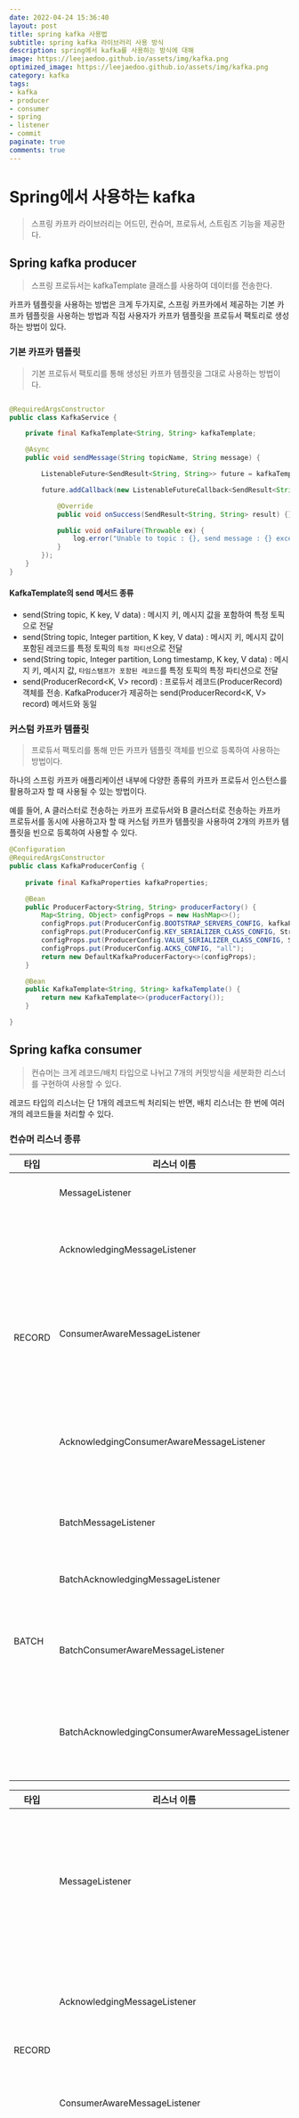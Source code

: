 ```yaml
---
date: 2022-04-24 15:36:40
layout: post
title: spring kafka 사용법
subtitle: spring kafka 라이브러리 사용 방식
description: spring에서 kafka를 사용하는 방식에 대해
image: https://leejaedoo.github.io/assets/img/kafka.png
optimized_image: https://leejaedoo.github.io/assets/img/kafka.png
category: kafka
tags:
- kafka
- producer
- consumer
- spring
- listener
- commit
paginate: true
comments: true
---
```

# Spring에서 사용하는 kafka

> 스프링 카프카 라이브러리는 어드민, 컨슈머, 프로듀서, 스트림즈 기능을 제공한다.

## Spring kafka producer

> 스프링 프로듀서는 kafkaTemplate 클래스를 사용하여 데이터를 전송한다.

카프카 템플릿을 사용하는 방법은 크게 두가지로, 스프링 카프카에서 제공하는 기본 카프카 템플릿을 사용하는 방법과 직접 사용자가 카프카 템플릿을 프로듀서 팩토리로 생성하는 방법이 있다.

### 기본 카프카 템플릿

> 기본 프로듀서 팩토리를 통해 생성된 카프카 템플릿을 그대로 사용하는 방법이다.

```java

@RequiredArgsConstructor
public class KafkaService {

    private final KafkaTemplate<String, String> kafkaTemplate;

    @Async
    public void sendMessage(String topicName, String message) {

        ListenableFuture<SendResult<String, String>> future = kafkaTemplate.send(topicName, message);

        future.addCallback(new ListenableFutureCallback<SendResult<String, String>>() { //  비동기 형태로 브로커로 전송된 메시지의 정상적인 적재 여부를 파악한다.

            @Override
            public void onSuccess(SendResult<String, String> result) {}

            public void onFailure(Throwable ex) {
                log.error("Unable to topic : {}, send message : {} exception : {}", topicName, message, ex.getMessage());
            }
        });
    }
}
```

#### KafkaTemplate의 send 메서드 종류

- send(String topic, K key, V data) : 메시지 키, 메시지 값을 포함하여 특정 토픽으로 전달
- send(String topic, Integer partition, K key, V data) : 메시지 키, 메시지 값이 포함된 레코드를 특정 토픽의 `특정 파티션`으로 전달
- send(String topic, Integer partition, Long timestamp, K key, V data) : 메시지 키, 메시지 값, `타임스탬프가 포함된 레코드`를 특정 토픽의 특정 파티션으로 전달
- send(ProducerRecord<K, V> record) : 프로듀서 레코드(ProducerRecord) 객체를 전송. KafkaProducer가 제공하는 send(ProducerRecord<K, V> record) 메서드와 동일

### 커스텀 카프카 템플릿

> 프로듀서 팩토리를 통해 만든 카프카 템플릿 객체를 빈으로 등록하여 사용하는 방법이다.

하나의 스프링 카프카 애플리케이션 내부에 다양한 종류의 카프카 프로듀서 인스턴스를 활용하고자 할 때 사용될 수 있는 방법이다.

예를 들어, A 클러스터로 전송하는 카프카 프로듀서와 B 클러스터로 전송하는 카프카 프로듀서를 동시에 사용하고자 할 때 커스텀 카프카 템플릿을 사용하여 2개의 카프카 템플릿을 빈으로 등록하여 사용할 수 있다.

```java
@Configuration
@RequiredArgsConstructor
public class KafkaProducerConfig {
    
    private final KafkaProperties kafkaProperties;

    @Bean
    public ProducerFactory<String, String> producerFactory() {
        Map<String, Object> configProps = new HashMap<>();
        configProps.put(ProducerConfig.BOOTSTRAP_SERVERS_CONFIG, kafkaProperties.getBootstrapServers());
        configProps.put(ProducerConfig.KEY_SERIALIZER_CLASS_CONFIG, StringSerializer.class);
        configProps.put(ProducerConfig.VALUE_SERIALIZER_CLASS_CONFIG, StringSerializer.class);
        configProps.put(ProducerConfig.ACKS_CONFIG, "all");
        return new DefaultKafkaProducerFactory<>(configProps);
    }

    @Bean
    public KafkaTemplate<String, String> kafkaTemplate() {
        return new KafkaTemplate<>(producerFactory());
    }

}
```

## Spring kafka consumer

> 컨슈머는 크게 레코드/배치 타입으로 나뉘고 7개의 커밋방식을 세분화한 리스너를 구현하여 사용할 수 있다.

레코드 타입의 리스너는 단 1개의 레코드씩 처리되는 반면, 배치 리스너는 한 번에 여러개의 레코드들을 처리할 수 있다.

### 컨슈머 리스너 종류 

<table>
  <thead>
    <tr>
      <th>타입</th>
      <th>리스너 이름</th>
      <th>특징</th>  
      <th>생성 메서드 파라미터</th>
    </tr>
  </thead>
  <tbody>
    <tr>
      <td rowspan="8">RECORD</td>
      <td rowspan="2">MessageListener</td>
      <td rowspan="2">1개의 레코드씩 처리</td>
      <td>onMessage(ConsumerRecord< K, V > data)</td>
    </tr>
    <tr>
      <td>onMessage(V data)</td>
    </tr>
    <tr>
      <td rowspan="2">AcknowledgingMessageListener</td>
      <td rowspan="2">1개의 레코드씩 처리되면서<br>수동 커밋 방식</td>
      <td>onMessage(ConsumerRecord< K, V > data, Acknowledgment acknowledgment)</td>
    </tr>
    <tr>
      <td>onMessage(V data, Acknowledgment acknowledgment)</td>
    </tr>
    <tr>
      <td rowspan="2">ConsumerAwareMessageListener</td>
      <td rowspan="2">1개의 레코드씩 처리되면서<br>KafkaConsumer 인스턴스에<br> 직접 접근하여<br> 컨트롤할 수 있는 방식</td>
      <td>onMessage(ConsumerRecord< K, V > data, Consumer< K, V > consumer)</td>
    </tr>
    <tr>
      <td>onMessage(V data, Consumer< K, V > consumer)</td>
    </tr>
    <tr>
      <td rowspan="2">AcknowledgingConsumerAwareMessageListener</td>
      <td rowspan="2">1개의 레코드씩 처리되면서<br>수동 커밋 방식이고<br>KafkaConsumer 인스턴스에<br> 직접 접근하여<br> 컨트롤할 수 있는 방식</td>
      <td>onMessage(ConsumerRecord< K, V > data, Acknowledgment acknowledgment, Consumer<?, ?> consumer)</td>
    </tr>
    <tr>
      <td>onMessage(V data, Acknowledgment acknowledgment, Consumer< K, V > consumer)</td>
    </tr>
    <tr>
      <td rowspan="8">BATCH</td>
      <td rowspan="2">BatchMessageListener</td>
      <td rowspan="2">한 번에 여러개의 레코드들을 처리</td>
      <td>onMessage(ConsumerRecords< K, V > data)</td>
    </tr>
    <tr>
      <td>onMessage(List< V > data)</td>
    </tr>
    <tr>
      <td rowspan="2">BatchAcknowledgingMessageListener</td>
      <td rowspan="2">한 번에 여러개의 레코드들을 처리하면서<br>수동 커밋 방식</td>
      <td>onMessage(ConsumerRecords< K, V > data, Acknowledgment acknowledgment)</td>
    </tr>
    <tr>
      <td>onMessage(List< V > data, Acknowledgment acknowledgment)</td>
    </tr>
    <tr>
      <td rowspan="2">BatchConsumerAwareMessageListener</td>
      <td rowspan="2">KafkaConsumer 인스턴스에<br> 직접 접근하여<br> 컨트롤할 수 있는 방식</td>
      <td>onMessage(ConsumerRecords< K, V > data, Consumer< K, V > consumer)</td>
    </tr>
    <tr>
      <td>onMessage(List< V > data, Consumer< K, V > consumer)</td>
    </tr>
    <tr>
      <td rowspan="2">BatchAcknowledgingConsumerAwareMessageListener</td>
      <td rowspan="2">수동 커밋 방식이면서<br>KafkaConsumer 인스턴스에<br> 직접 접근하여<br> 컨트롤할 수 있는 방식</td>
      <td>onMessage(ConsumerRecords< K, V > data, Acknowledgment acknowledgment, Consumer< K, V > consumer)</td>
    </tr>
    <tr>
      <td>onMessage(List< V > data, Acknowledgment acknowledgment, Consumer< K, V > consumer)</td>
    </tr>
  </tbody>
</table>

<table>
  <thead>
    <tr>
      <th>타입</th>
      <th>리스너 이름</th>
      <th>상세 설명</th>
    </tr>
  </thead>
  <tbody>
    <tr>
      <td rowspan="4">RECORD</td>
      <td>MessageListener</td>
      <td>Record 인스턴스 단위로 프로세싱, 오토 커밋 또는<br> 컨슈머 컨테이너의 AckMode를 사용하는 경우</td>
    </tr>
    <tr>
      <td>AcknowledgingMessageListener</td>
      <td>Record 인스턴스 단위로 프로세싱, <br>수동 커밋을 사용하는 경우</td>
    </tr>
    <tr>
      <td>ConsumerAwareMessageListener</td>
      <td>Record 인스턴스 단위로 프로세싱, <br>컨슈머 객체를 활용하고 싶은 경우</td>
    </tr>
    <tr>
      <td>AcknowledgingConsumerAwareMessageListener</td>
      <td>Record 인스턴스 단위로 프로세싱, 수동 커밋을 사용하고 컨슈머 객체를 활용하고 싶은 경우</td>
    </tr>
    <tr>
      <td rowspan="4">BATCH</td>
      <td>BatchMessageListener</td>
      <td>Record 인스턴스 단위로 프로세싱, 오토 커밋 또는<br>컨슈머 컨테이너의 AckMode를 사용하는 경우</td>
    </tr>
    <tr>
      <td>BatchAcknowledgingMessageListener</td>
      <td>Records 인스턴스 단위로 프로세싱, 수동 커밋을 사용하는 경우</td>
    </tr>
    <tr>
      <td>BatchConsumerAwareMessageListener</td>
      <td>>Records 인스턴스 단위로 프로세싱,<br>컨슈머 객체를 활용하고 싶은 경우</td>
    </tr>
    <tr>
      <td>BatchAcknowledgingConsumerAwareMessageListener</td>
      <td>Records 인스턴스 단위로 프로세싱,<br>수동 커밋을 사용하고<br>컨슈머 객체를 활용하고 싶은 경우</td>
    </tr>
  </tbody>
</table>

스프링 카프카에서는 사용자가 활용할 수 있도록 7가지의 커밋 방식을 세분화하여 미리 로직을 구현해두었다. 스프링 카프카에서는 커밋을 `AckMode`라고 부른다.

> 스프링 카프카 컨슈머의 default AckMode는 BATCH이고 컨슈머의 enable.auto.commit 옵션은 false로 저장된다.

#### AcksMode 종류

<table>
  <thead>
    <tr>
      <th>AcksMode</th>
      <th>설명</th>
    </tr>
  </thead>
  <tbody>
    <tr>
      <td>RECORD</td>
      <td>레코드 단위로 프로세싱 이후 커밋</td>
    </tr>
    <tr>
      <td>BATCH</td>
      <td>poll() 메서드로 호출된 레코드가 모두 처리된 이후 커밋</td>
    </tr>
    <tr>
      <td>TIME</td>
      <td>특정 시간 이후에 커밋<br>이 옵션을 사용할 경우에는<br>시간 간격을 선언하는 `AckTime`옵션을 설정해야 한다.</td>
    </tr>
    <tr>
      <td>COUNT</td>
      <td>특정 개수만큼 레코드가 처리된 이후에 커밋<br>이 옵션을 사용할 경우에는 레코드 개수를 선언하는 `AckCount`옵션을 설정해야 한다.</td>
    </tr>
    <tr>
      <td>COUNT_TIME</td>
      <td>TIME, COUNT 옵션 중 맞는 조건이 하나라도 나올 경우 커밋</td>
    </tr>
    <tr>
      <td>MANUAL</td>
      <td>Acknowledgement.acknowledge() 메서드가 호출되면<br>다음번 poll() 때 커밋을 한다.<br>매번 acknowledge() 메서드를 호출하면 BATCH 옵션과 동일하게 동작한다.
      <br>이 옵션을 사용할 경우 AcknowledgingMessageListener 또는 BatchAcknowledgingMessageListener를 리스너로 사용해야 한다.
      </td>
    </tr>
    <tr>
      <td>MANUAL_IMMEDIATE</td>
      <td>Acknowledgement.acknowledge() 메서드를 호출한 즉시 커밋한다.
        <br>이 옵션을 사용할 경우 AcknowledgingMessageListener 또는 BatchAcknowledgingMessageListener를 리스너로 사용해야 한다.
      </td>
    </tr>
  </tbody>
</table>

### 리스너 생성 방식

리스너는 `기본 리스너 컨테이너를 사용하는 것`과 `컨테이너 팩토리를 사용하여 직접 리스너를 만드는 것` 두 가지 방식이 있다.

#### 기본 리스너 컨테이너

- RECORD yml 설정 예제

```yaml
spring:
  kafka:
    consumer:
      bootstrap-servers: localhost:8080
    listener:
      type: RECORD
```

- 레코드 리스너 선언 예제

```java
@KafkaListener(topics = "test", groupId = "test-group-00")
public void recordListener(ConsumerRecord<String, String> record) {
    log.info(record.toString());
    // 기본적인 리스너선언 방식으로, poll()이 호출되어 가져온 레코드들을 차례대로 개별 레코드의 메시지 값을 파라미터로 받게 된다.
    // 파라미터로 컨슈머 레코드를 받기 때문에 메시지 키, 메시지 값에 대한 처리를 이 메서드 안에서 수행하면 된다.
}

@KafkaListener(topics = "test", groupId = "test-group-01")
public void singleTopicListener(String messageValue) {
    log.info(messageValue);
    // 메시지 값을 파라미터로 받는 리스너
}

@KafkaListener(topics = "test", groupId = "test-group-02", properties = {"max.poll.interval.ms:60000", "auto.offset.reset:earliest"})
public void singleTopicWithPropertiesListener(String messageValue) {
    log.info(messageValue);
    // 별도의 프로퍼티 옵션값을 선언해주고 싶을 때 사용한다.
}

@KafkaListener(topics = "test", groupId = "test-group-03", concurrency = "3")
public void concurrentTopicListener(String messageValue) {
    log.info(messageValue);
    // 2개 이상의 카프카 컨슈머 스레드를 실행하고 싶을 때 concurrency 옵션을 활용할 수 있다.
    // concurrency값 만큼 컨슈머 스레드를 생성하여 병렬처리 한다.
}

@KafkaListener(topicPartitions = {
    @TopicPartition(topic = "test01", partitions = {"0", "1"}),
    @TopicPartition(topic = "test02", partitionOffsets = @PartitionOffset(partition = "0", initialOffset = "3")),
})
public void listenSpecificPartition(ConsumerRecord<String, String> record) {
    log.info(record.toString());
    // 특정 토픽의 특정 파티션만 구독하고 때 `topicPartitions` 파라미터를 사용한다.
    // `PartitionOffset` 어노테치션을 활용하면 특정 파티션의 특정 오프셋까지 지정할 수 있다.
    // 이 경우에는 그룹 아이디에 관계없이 항상 설정한 오프셋의 데이터부터 가져온다.
}
```

- BATCH yml 설정 예제

```yaml
spring:
  kafka:
    consumer:
      bootstrap-servers: localhost:8080
    listener:
      type: BATCH
```

- 배치 리스너 선언 예제

```java
@KafkaListener(topics = "test", groupId = "test-group-00")
public void batchListener(ConsumerRecords<String, String> records) {
    records.forEach(record -> log.info(record.toString()));
    // 컨슈머 레코드의 묶음(ConsumerRecords)을 파라미터로 받는다.
    // 카프카 클라이언트 라이브러리에서 poll() 메서드로 리턴받은 ConsumerRecords를 리턴받아 사용하는 방식과 같다.
}

@KafkaListener(topics = "test", groupId = "test-group-01")
public void singleTopicListener(List<String> list) {
    list.forEach(recordValue -> log.info(recordValue));
    // 메시지 값을 List형태로 받는다.
}

@KafkaListener(topics = "test", groupId = "test-group-02", concurrency = "3")
public void concurrentTopicListener(ConsumerRecords<String, String> records) {
    records.forEach(record -> log.info(record.toString()));
    // 2개 이상의 컨슈머 스레드로 배치 리스너를 운영할 경우에 concurrency 옵션을 함께 선언하여 사용하면 된다.
}
```

- BATCH 컨슈머/BATCH 커밋 리스너 yml 설정 예제

> AckMode도 사용하고 컨슈머도 사용하려면 배치 커밋 리스너(BatchAcknowledgingConsumerAwareMessageListener)를 사용하면 된다.

```yaml
spring:
  kafka:
    consumer:
      bootstrap-servers: localhost:8080
    listener:
      type: BATCH
      ack-mode: MANUAL_IMMEDIATE
```

- 배치 컨슈머/배치 커밋 리스너 선언 예제

```java
@KafkaListener(topics = "test", groupId = "test-group-00")
public void commitListener(ConsumerRecords<String, String> records, Acknowledgment ack) {
    records.forEach(record -> log.info(record.toString()));
    ack.acknowledge();
    // AckMode를 MANUAL또는 MANUAL_IMMEDIATE로 사용할 경우 수동 커밋을 하기 위해 파라미터로 Acknowledgment 인스턴스를 받아야 한다.
    // acknowledge() 메서드를 호출함으로써 커밋을 수행할 수 있다.
}

@KafkaListener(topics = "test", groupId = "test-group-01")
public void consumerCommitTopicListener(ConsumerRecords<String, String> records, Consumer<String, String> consumer) {
    records.forEach(record -> log.info(record.toString()));
    consumer.commitAsync();
    // 동기/비동기 커밋을 사용하고 싶다면 컨슈머 인스턴스를 파라미터로 받아서 사용하면 된다.
    // consumer 인스턴스의 commitSync(), commitAsync() 메서드를 호출하면 사용자가 원하는 타이밍에 커밋할 수 있도록 로직을 추가할 수 있다.
    // 다만 리스너가 커밋을 하지 않도록 AckMode는 MANUAL, MANUAL_IMMEDIATE로 설정해야 한다.
}
```

#### 커스텀 리스너 컨테이너

> 커스텀 프로듀서와 마찬가지로 서로 다른 설정을 가진 2개 이상의 리스너를 구현하거나 리밸런스 리스너를 구현하기 위해 사용된다.

```java

@Configuration
public class ListenerContainerConfiguration {
    
    @Bean
    public KafkaListenerContainerFactory<ConcurrentMessageListenerContainer<String, String>> customContainerFactory() {
        
        Map<String, Object> props = new HashMap<>();
        props.put(Consumerconfig.BOOTSTRAP_SERVERS_CONFIG, "localhost:8080");
        props.put(Consumerconfig.KEY_DESERIALIZER_CLASS_CONFIG, StringDeserializer.class);
        props.put(Consumerconfig.VALUE_DESERIALIZER_CLASS_CONFIG, StringDeserializer.class);
        
        DefaultKafkaConsumerFactory cf = new DefaultKafkaConsumerFactory<>(props);
        
        ConcurrentKafkaListenerContainerFactory<String, String> factory = new ConcurrentKafkaListenerContainerFactory<>();  //  리스너 컨테이너를 만들기 위해 사용
        factory.getContainerProperties().setConsumerRebalanceListener(new ConsumerAwareRebalanceListener() {
            // 리밸런스 리스너를 선언하기 위해 setConsumerRebalanceListener 메서드를 호출한다.
            
            @Override
            public void onPartitionsRevokedBeforeCommit(Consumer<?, ?> consumer, Collection<TopicPartition> partitions) {
                // 커밋이 되기 전 리밸런스가 발생했을 때 호출되는 메서드
            }
            
            @Override
            public void onPartitionsRevokedAfterCommit(Consumer<?, ?> consumer, Collection<TopicPartition> partitions) {
                // 커밋이 일어난 이후 리밸런스가 발생했을 때 호출되는 메서드
            }
            
            @Override
            public void onPartitionsAssigned(Collection<TopicPartition> partitions) {
                // 리밸런싱이 끝나서 파티션 소유권이 할당되고 나면 호출되는 메서드
            }
            
            @Override
            public void onPartitionsLost(Collection<TopicPartition> partitions) {
                
            }
            
        });
        
        factory.setBatchListener(false);
        factory.getContainerProperties().setAckMode(ContainerProperties.AckMode.RECORD);
        factory.setConsumerFactory(cf);
        
        return factory;
    }
    
}

```

```java
@KafkaListener(topics = "test", groupId = "test-group", containerFactory = "customContainerFactory")
public void customListener(String data) {
    log.info(data);
    // customContainerFactory 옵션을 커스텀 컨테이너 팩토리로 설정하여 사용한다.
}
```
